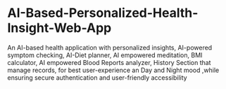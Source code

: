 # AI-Based-Personalized-Health-Insight-Web-App
An AI-based health application with personalized insights, AI-powered symptom checking, AI-Diet planner, AI empowered meditation, BMI calculator, AI empowered Blood Reports analyzer, History Section that  manage  records, for best user-experience an Day and Night mood ,while ensuring secure authentication and user-friendly accessibility
